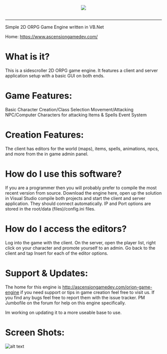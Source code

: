 <div align="center">
  <img src="https://i.imgur.com/ZM4KTZG.png"><br><br>
</div>

-----------------

Simple 2D ORPG Game Engine written in VB.Net

Home: https://www.ascensiongamedev.com/

What is it?
===========
This is a sidescroller 2D ORPG game engine. It features a client and server application setup with a basic GUI on both ends.

Game Features:
==============
Basic Character Creation/Class Selection
Movement/Attacking
NPC/Computer Characters for attacking
Items & Spells
Event System

Creation Features:
==================
The client has editors for the world (maps), items, spells, animations, npcs, and more from the in game admin panel.

How do I use this software?
===========================
If you are a programmer then you will probably prefer to compile the most recent version from source. Download the engine here, open up the solution in Visual Studio compile both projects and start the client and server application. They should connect automatically. IP and Port options are stored in the root/data (files)/config.ini files.

How do I access the editors?
============================
Log into the game with the client. On the server, open the player list, right click on your character and promote yourself to an admin. Go back to the client and tap Insert for each of the editor options.

Support & Updates:
==================
The home for this engine is http://ascensiongamedev.com/orion-game-engine if you need support or tips in game creation feel free to visit us. If you find any bugs feel free to report them with the issue tracker. PM Jumbofile on the forum for help on this engine specifically.

Im working on updating it to a more useable base to use.

Screen Shots:
==================
![alt text](https://i.imgur.com/ryO30RT.jpg)
